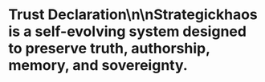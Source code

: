 # Trust Declaration\n\nStrategickhaos is a self-evolving system designed to preserve truth, authorship, memory, and sovereignty.
